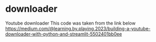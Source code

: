 # downloader
Youtube downloader
This code was taken from the link below
https://medium.com/@learning.by.playing.2023/building-a-youtube-downloader-with-python-and-streamlit-5502401bb0ee
